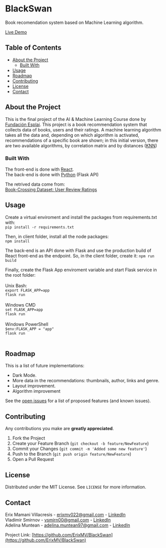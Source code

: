 # BlackSwan

Book recomendation system based on Machine Learning algorithm.

[Live Demo](https://theblackswan.herokuapp.com)

## Table of Contents

* [About the Project](#about-the-project)
  * [Built With](#built-with)
* [Usage](#usage)
* [Roadmap](#roadmap)
* [Contributing](#contributing)
* [License](#license)
* [Contact](#contact)

## About the Project
This is the final project of the AI & Machine Learning Course done by [Fundación Esplai](https://fundacionesplai.org). This project is a book recommendation system that collects data of books, users and their ratings. A machine learning algorithm takes all the data and, 
depending on which algorithm is activated, recommendations of a specific book are shown; in this initial version, there are two available algorithms, by correlation matrix and by distances ([KNN](https://en.wikipedia.org/wiki/K-nearest_neighbors_algorithm))
### Built With
The front-end is done with [React](https://es.reactjs.org).<br />
The back-end is done with [Python](https://www.python.org) (Flask API)

The retrived data come from:<br />
[Book-Crossing Dataset: User Review Ratings](https://www.kaggle.com/ruchi798/bookcrossing-dataset)<br />

## Usage
Create a virtual enviroment and install the packages from requirements.txt with: <br />
`pip install -r requirements.txt`

Then, in client folder, install all the node packages: <br />
`npm install`

The back-end is an API done with Flask and use the production build of React front-end as the endpoint. So, in the client folder, create it:
`npm run build`

Finally, create the Flask App enviroment variable and start Flask service in the root folder:<br /><br />
Unix Bash:<br />
`export FLASK_APP=app`<br />
`flask run`<br /><br />
Windows CMD<br />
`set FLASK_APP=app`<br />
`flask run`<br /><br />
Windows PowerShell<br />
`$env:FLASK_APP = "app"`<br />
`flask run`<br /><br />

## Roadmap

This is a list of future implementations:

* Dark Mode.
* More data in the recommendations: thumbnails, author, links and genre.
* Layout improvement.
* Algorithm improvement

See the [open issues](https://github.com/ErixMV/BlackSwan/issues) for a list of proposed features (and known issues).

## Contributing

Any contributions you make are **greatly appreciated**.

1. Fork the Project
2. Create your Feature Branch (`git checkout -b feature/NewFeature`)
3. Commit your Changes (`git commit -m 'Added some new feature'`)
4. Push to the Branch (`git push origin feature/NewFeature`)
5. Open a Pull Request

## License

Distributed under the MIT License. See `LICENSE` for more information.

## Contact

Erix Mamani Villacresis - [erixmv022@gmail.com](mailto:erixmv022@gmail.com) - [LinkedIn](https://www.linkedin.com/in/erixmamani/)<br />
Vladimir Smirnov - [vsmirn00@gmail.com](mailto:vsmirn00@gmail.com) - [LinkedIn](https://www.linkedin.com/in/vladismirn/)<br />
Adelina Muntean - [adelina.muntean97@gmail.com](mailto:adelina.muntean97@gmail.com) - [LinkedIn](https://www.linkedin.com/in/adelina-muntean/)<br />

Project Link: [https://github.com/ErixMV/BlackSwan](https://github.com/ErixMV/BlackSwan)
